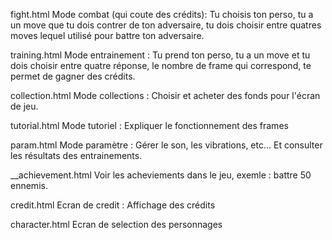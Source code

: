 fight.html
Mode combat (qui coute des crédits): 
Tu choisis ton perso, tu a un move que tu dois contrer de ton adversaire, tu dois choisir entre quatres moves lequel utilisé pour battre ton adversaire.

training.html
Mode entrainement :
Tu prend ton perso, tu a un move et tu dois choisir entre quatre réponse, le nombre de frame qui correspond, te permet de gagner des crédits.

collection.html
Mode collections :
Choisir et acheter des fonds pour l'écran de jeu.

tutorial.html
Mode tutoriel : 
Expliquer le fonctionnement des frames

param.html
Mode paramètre :
Gérer le son, les vibrations, etc... Et consulter les résultats des entrainements.

__achievement.html
Voir les acheviements dans le jeu, exemle : battre 50 ennemis.

credit.html
Ecran de credit : 
Affichage des crédits

character.html
Ecran de selection des personnages